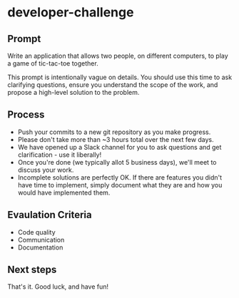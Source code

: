 # developer-challenge

## Prompt
Write an application that allows two people, on different computers,
to play a game of tic-tac-toe together.

This prompt is intentionally vague on details. You should use this time
to ask clarifying questions, ensure you understand the scope of the work,
and propose a high-level solution to the problem.

## Process
* Push your commits to a new git repository as you make progress.
* Please don't take more than ~3 hours total over the next few days.
* We have opened up a Slack channel for you to ask questions and get clarification - use it liberally!
* Once you're done (we typically allot 5 business days), we'll meet to discuss your work.
* Incomplete solutions are perfectly OK. If there are features you didn't have time to implement, simply document what they are and how you would have implemented them.

## Evaulation Criteria
* Code quality
* Communication
* Documentation

## Next steps
That's it. Good luck, and have fun!
